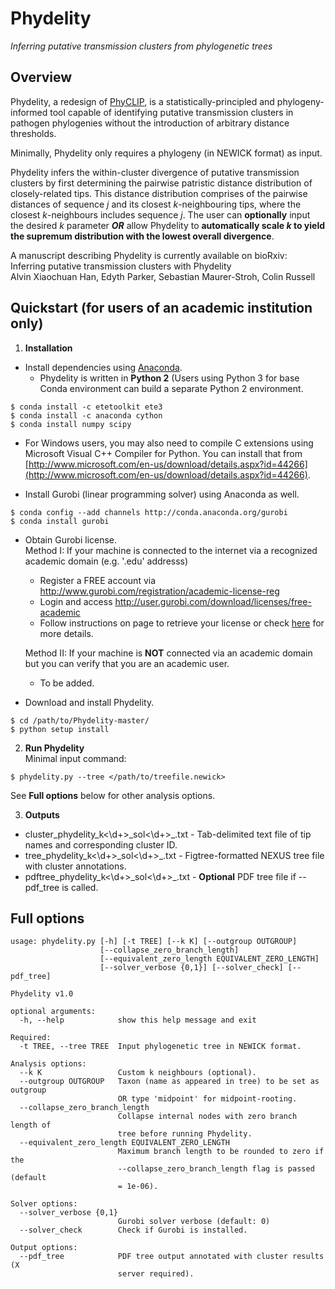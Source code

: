 # Phydelity 

_Inferring putative transmission clusters from phylogenetic trees_

## Overview

Phydelity, a redesign of [PhyCLIP](http://github.com/alvinxhan/PhyCLIP), is a statistically-principled and phylogeny-informed tool capable of identifying putative transmission clusters in pathogen phylogenies without the introduction of arbitrary distance thresholds.  

Minimally, Phydelity only requires a phylogeny (in NEWICK format) as input.  

Phydelity infers the within-cluster divergence of putative transmission clusters by first determining the pairwise patristic distance distribution of closely-related tips. This distance distribution comprises of the pairwise distances of sequence _j_ and its closest _k_-neighbouring tips, where the closest _k_-neighbours includes sequence _j_. The user can **optionally** input the desired _k_ parameter **_OR_** allow Phydelity to **automatically scale _k_ to yield the supremum distribution with the lowest overall divergence**.  

A manuscript describing Phydelity is currently available on bioRxiv:  
Inferring putative transmission clusters with Phydelity  
Alvin Xiaochuan Han, Edyth Parker, Sebastian Maurer-Stroh, Colin Russell

## Quickstart (for users of an academic institution only)
1. **Installation**  

* Install dependencies using [Anaconda](http://www.anaconda.com/download/).
  * Phydelity is written in **Python 2** (Users using Python 3 for base Conda environment can build a separate Python 2 environment. 
```
$ conda install -c etetoolkit ete3
$ conda install -c anaconda cython
$ conda install numpy scipy 
```
* For Windows users, you may also need to compile C extensions using Microsoft Visual C++ Compiler for Python. You can install that from [http://www.microsoft.com/en-us/download/details.aspx?id=44266](http://www.microsoft.com/en-us/download/details.aspx?id=44266).

* Install Gurobi (linear programming solver) using Anaconda as well. 
```
$ conda config --add channels http://conda.anaconda.org/gurobi
$ conda install gurobi
```

* Obtain Gurobi license.  
  Method I: If your machine is connected to the internet via a recognized academic domain (e.g. '.edu' addresss) 
    * Register a FREE account via http://www.gurobi.com/registration/academic-license-reg 
    * Login and access http://user.gurobi.com/download/licenses/free-academic 
    * Follow instructions on page to retrieve your license or check [here](https://github.com/alvinxhan/PhyCLIP/wiki/II.-Installation) for more details.   
  
  Method II: If your machine is **NOT** connected via an academic domain but you can verify that you are an academic user.  
    * To be added. 

* Download and install Phydelity. 
```
$ cd /path/to/Phydelity-master/
$ python setup install 
```

2. **Run Phydelity**  
Minimal input command: 

```
$ phydelity.py --tree </path/to/treefile.newick>
```

See **Full options** below for other analysis options. 

3. **Outputs**
* cluster\_phydelity\_k<\d+>\_sol<\d+>\_<treefname>.txt - Tab-delimited text file of tip names and corresponding cluster ID. 
* tree\_phydelity\_k<\d+>\_sol<\d+>\_<treefname>.txt - Figtree-formatted NEXUS tree file with cluster annotations. 
* pdftree\_phydelity\_k<\d+>\_sol<\d+>\_<treefname>.txt - **Optional** PDF tree file if --pdf_tree is called. 

## Full options 
```
usage: phydelity.py [-h] [-t TREE] [--k K] [--outgroup OUTGROUP]
                    [--collapse_zero_branch_length]
                    [--equivalent_zero_length EQUIVALENT_ZERO_LENGTH]
                    [--solver_verbose {0,1}] [--solver_check] [--pdf_tree]

Phydelity v1.0

optional arguments:
  -h, --help            show this help message and exit

Required:
  -t TREE, --tree TREE  Input phylogenetic tree in NEWICK format.

Analysis options:
  --k K                 Custom k neighbours (optional).
  --outgroup OUTGROUP   Taxon (name as appeared in tree) to be set as outgroup
                        OR type 'midpoint' for midpoint-rooting.
  --collapse_zero_branch_length
                        Collapse internal nodes with zero branch length of
                        tree before running Phydelity.
  --equivalent_zero_length EQUIVALENT_ZERO_LENGTH
                        Maximum branch length to be rounded to zero if the
                        --collapse_zero_branch_length flag is passed (default
                        = 1e-06).

Solver options:
  --solver_verbose {0,1}
                        Gurobi solver verbose (default: 0)
  --solver_check        Check if Gurobi is installed.

Output options:
  --pdf_tree            PDF tree output annotated with cluster results (X
                        server required).

```
